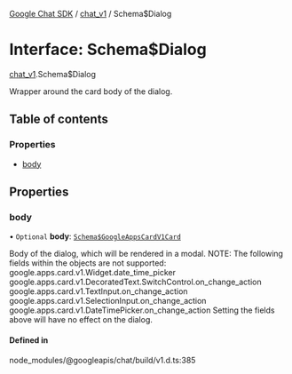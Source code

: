 [Google Chat SDK](../README.md) / [chat\_v1](../modules/chat_v1.md) / Schema$Dialog

# Interface: Schema$Dialog

[chat_v1](../modules/chat_v1.md).Schema$Dialog

Wrapper around the card body of the dialog.

## Table of contents

### Properties

- [body](chat_v1.Schema_Dialog.md#body)

## Properties

### body

• `Optional` **body**: [`Schema$GoogleAppsCardV1Card`](chat_v1.Schema_GoogleAppsCardV1Card.md)

Body of the dialog, which will be rendered in a modal. NOTE: The following fields within the objects are not supported: google.apps.card.v1.Widget.date_time_picker google.apps.card.v1.DecoratedText.SwitchControl.on_change_action google.apps.card.v1.TextInput.on_change_action google.apps.card.v1.SelectionInput.on_change_action google.apps.card.v1.DateTimePicker.on_change_action Setting the fields above will have no effect on the dialog.

#### Defined in

node_modules/@googleapis/chat/build/v1.d.ts:385
